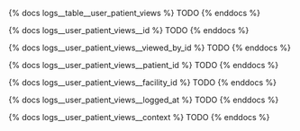 {% docs logs__table__user_patient_views %}
TODO
{% enddocs %}

{% docs logs__user_patient_views__id %}
TODO
{% enddocs %}

{% docs logs__user_patient_views__viewed_by_id %}
TODO
{% enddocs %}

{% docs logs__user_patient_views__patient_id %}
TODO
{% enddocs %}

{% docs logs__user_patient_views__facility_id %}
TODO
{% enddocs %}

{% docs logs__user_patient_views__logged_at %}
TODO
{% enddocs %}

{% docs logs__user_patient_views__context %}
TODO
{% enddocs %}
